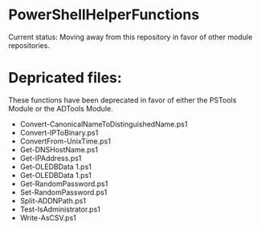 # PowerShellHelperFunctions #

Current status: Moving away from this repository in favor of other module repositories.

# Depricated files: <br>
These functions have been deprecated in favor of either the PSTools Module or the ADTools Module.<br>

- Convert-CanonicalNameToDistinguishedName.ps1
- Convert-IPToBinary.ps1
- ConvertFrom-UnixTime.ps1
- Get-DNSHostName.ps1
- Get-IPAddress.ps1
- Get-OLEDBData 1.ps1
- Get-OLEDBData 1.ps1
- Get-RandomPassword.ps1
- Set-RandomPassword.ps1
- Split-ADDNPath.ps1
- Test-IsAdministrator.ps1
- Write-AsCSV.ps1